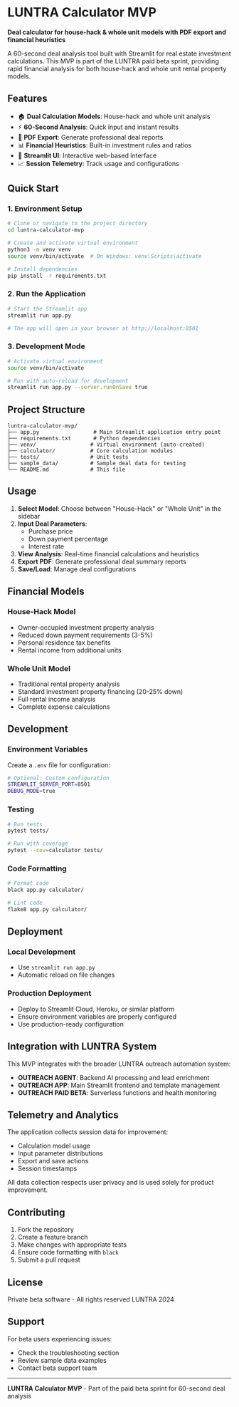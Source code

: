 # LUNTRA Calculator MVP

**Deal calculator for house-hack & whole unit models with PDF export and financial heuristics**

A 60-second deal analysis tool built with Streamlit for real estate investment calculations. This MVP is part of the LUNTRA paid beta sprint, providing rapid financial analysis for both house-hack and whole unit rental property models.

## Features

- 🏠 **Dual Calculation Models**: House-hack and whole unit analysis
- ⚡ **60-Second Analysis**: Quick input and instant results
- 📄 **PDF Export**: Generate professional deal reports
- 📊 **Financial Heuristics**: Built-in investment rules and ratios
- 🔧 **Streamlit UI**: Interactive web-based interface
- 📈 **Session Telemetry**: Track usage and configurations

## Quick Start

### 1. Environment Setup

```bash
# Clone or navigate to the project directory
cd luntra-calculator-mvp

# Create and activate virtual environment
python3 -m venv venv
source venv/bin/activate  # On Windows: venv\Scripts\activate

# Install dependencies
pip install -r requirements.txt
```

### 2. Run the Application

```bash
# Start the Streamlit app
streamlit run app.py

# The app will open in your browser at http://localhost:8501
```

### 3. Development Mode

```bash
# Activate virtual environment
source venv/bin/activate

# Run with auto-reload for development
streamlit run app.py --server.runOnSave true
```

## Project Structure

```
luntra-calculator-mvp/
├── app.py                 # Main Streamlit application entry point
├── requirements.txt       # Python dependencies
├── venv/                 # Virtual environment (auto-created)
├── calculator/           # Core calculation modules
├── tests/                # Unit tests
├── sample_data/          # Sample deal data for testing
└── README.md             # This file
```

## Usage

1. **Select Model**: Choose between "House-Hack" or "Whole Unit" in the sidebar
2. **Input Deal Parameters**: 
   - Purchase price
   - Down payment percentage
   - Interest rate
3. **View Analysis**: Real-time financial calculations and heuristics
4. **Export PDF**: Generate professional deal summary reports
5. **Save/Load**: Manage deal configurations

## Financial Models

### House-Hack Model
- Owner-occupied investment property analysis
- Reduced down payment requirements (3-5%)
- Personal residence tax benefits
- Rental income from additional units

### Whole Unit Model
- Traditional rental property analysis
- Standard investment property financing (20-25% down)
- Full rental income analysis
- Complete expense calculations

## Development

### Environment Variables

Create a `.env` file for configuration:

```bash
# Optional: Custom configuration
STREAMLIT_SERVER_PORT=8501
DEBUG_MODE=true
```

### Testing

```bash
# Run tests
pytest tests/

# Run with coverage
pytest --cov=calculator tests/
```

### Code Formatting

```bash
# Format code
black app.py calculator/

# Lint code
flake8 app.py calculator/
```

## Deployment

### Local Development
- Use `streamlit run app.py`
- Automatic reload on file changes

### Production Deployment
- Deploy to Streamlit Cloud, Heroku, or similar platform
- Ensure environment variables are properly configured
- Use production-ready configuration

## Integration with LUNTRA System

This MVP integrates with the broader LUNTRA outreach automation system:

- **OUTREACH AGENT**: Backend AI processing and lead enrichment
- **OUTREACH APP**: Main Streamlit frontend and template management
- **OUTREACH PAID BETA**: Serverless functions and health monitoring

## Telemetry and Analytics

The application collects session data for improvement:
- Calculation model usage
- Input parameter distributions  
- Export and save actions
- Session timestamps

All data collection respects user privacy and is used solely for product improvement.

## Contributing

1. Fork the repository
2. Create a feature branch
3. Make changes with appropriate tests
4. Ensure code formatting with `black`
5. Submit a pull request

## License

Private beta software - All rights reserved LUNTRA 2024

## Support

For beta users experiencing issues:
- Check the troubleshooting section
- Review sample data examples
- Contact beta support team

---

**LUNTRA Calculator MVP** - Part of the paid beta sprint for 60-second deal analysis